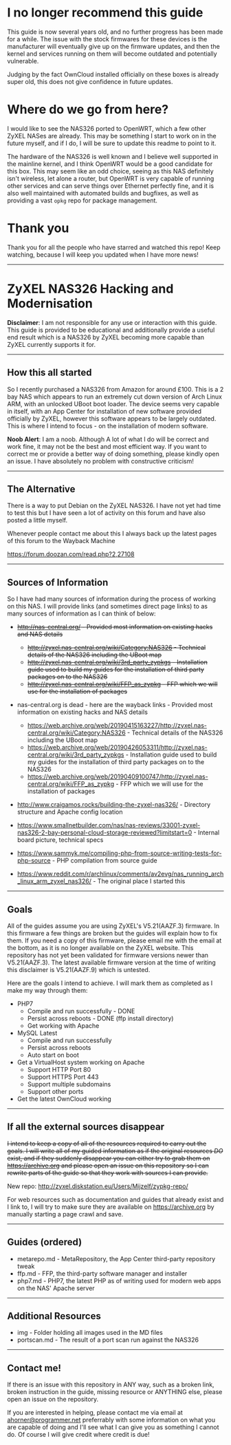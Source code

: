 # I no longer recommend this guide
This guide is now several years old, and no further progress has been made for a while. The issue with the stock firmwares for these devices is the manufacturer will eventually give up on the firmware updates, and then the kernel and services running on them will become outdated and potentially vulnerable.

Judging by the fact OwnCloud installed officially on these boxes is already super old, this does not give confidence in future updates.

# Where do we go from here?
I would like to see the NAS326 ported to OpenWRT, which a few other ZyXEL NASes are already. This may be something I start to work on in the future myself, and if I do, I will be sure to update this readme to point to it.

The hardware of the NAS326 is well known and I believe well supported in the mainline kernel, and I think OpenWRT would be a good candidate for this box. This may seem like an odd choice, seeing as this NAS definitely isn't wireless, let alone a router, but OpenWRT is very capable of running other services and can serve things over Ethernet perfectly fine, and it is also well maintained with automated builds and bugfixes, as well as providing a vast `opkg` repo for package management.

# Thank you
Thank you for all the people who have starred and watched this repo! Keep watching, because I will keep you updated when I have more news!

---

# ZyXEL NAS326 Hacking and Modernisation
**Disclaimer**: I am not responsible for any use or interaction with this guide. This guide is provided to be educational and additionally provide a useful end result which is a NAS326 by ZyXEL becoming more capable than ZyXEL currently supports it for.

---
## How this all started
So I recently purchased a NAS326 from Amazon for around £100. This is a 2 bay NAS which appears to run an extremely cut down version of Arch Linux ARM, with an unlocked UBoot boot loader. The device seems very capable in itself, with an App Center for installation of new software provided officially by ZyXEL, however this software appears to be largely outdated. This is where I intend to focus - on the installation of modern software.

**Noob Alert**: I am a noob. Although A lot of what I do will be correct and work fine, it may not be the best and most efficient way. If you want to correct me or provide a better way of doing something, please kindly open an issue. I have absolutely no problem with constructive criticism!

---
## The Alternative
There is a way to put Debian on the ZyXEL NAS326. I have not yet had time to test this but I have seen a lot of activity on this forum and have also posted a little myself.

Whenever people contact me about this I always back up the latest pages of this forum to the Wayback Machine

https://forum.doozan.com/read.php?2,27108

---
## Sources of Information
So I have had many sources of information during the process of working on this NAS. I will provide links (and sometimes direct page links) to as many sources of information as I can think of below:

 - ~~http://nas-central.org/ - Provided most information on existing hacks and NAS details~~
   - ~~http://zyxel.nas-central.org/wiki/Category:NAS326 - Technical details of the NAS326 including the UBoot map~~
   - ~~http://zyxel.nas-central.org/wiki/3rd_party_zypkgs - Installation guide used to build my guides for the installation of third party packages on to the NAS326~~
   - ~~http://zyxel.nas-central.org/wiki/FFP_as_zypkg - FFP which we will use for the installation of packages~~
 - nas-central.org is dead - here are the wayback links - Provided most information on existing hacks and NAS details
   - https://web.archive.org/web/20190415163227/http://zyxel.nas-central.org/wiki/Category:NAS326 - Technical details of the NAS326 including the UBoot map
   - https://web.archive.org/web/20190426053311/http://zyxel.nas-central.org/wiki/3rd_party_zypkgs - Installation guide used to build my guides for the installation of third party packages on to the NAS326
   - https://web.archive.org/web/20190409100747/http://zyxel.nas-central.org/wiki/FFP_as_zypkg - FFP which we will use for the installation of packages
 - http://www.craigamos.rocks/building-the-zyxel-nas326/ - Directory structure and Apache config location
 - https://www.smallnetbuilder.com/nas/nas-reviews/33001-zyxel-nas326-2-bay-personal-cloud-storage-reviewed?limitstart=0 - Internal board picture, technical specs
 - https://www.sammyk.me/compiling-php-from-source-writing-tests-for-php-source - PHP compilation from source guide

 - https://www.reddit.com/r/archlinux/comments/av2evg/nas_running_arch_linux_arm_zyxel_nas326/ - The original place I started this

---
## Goals
All of the guides assume you are using ZyXEL's V5.21(AAZF.3) firmware. In this firmware a few things are broken but the guides will explain how to fix them. If you need a copy of this firmware, please email me with the email at the bottom, as it is no longer available on the ZyXEL website. This repository has not yet been validated for firmware versions newer than V5.21(AAZF.3). The latest available firmware version at the time of writing this disclaimer is V5.21(AAZF.9) which is untested.

Here are the goals I intend to achieve. I will mark them as completed as I make my way through them:

 - PHP7
   - Compile and run successfully - DONE
   - Persist across reboots - DONE (ffp install directory)
   - Get working with Apache
 - MySQL Latest
   - Compile and run successfully
   - Persist across reboots
   - Auto start on boot
 - Get a VirtualHost system working on Apache
   - Support HTTP Port 80
   - Support HTTPS Port 443
   - Support multiple subdomains
   - Support other ports
 - Get the latest OwnCloud working

---
## If all the external sources disappear
~~I intend to keep a copy of all of the resources required to carry out the goals. I will write all of my guided information as if the original resources *DO* exist, and if they suddenly disappear you can either try to grab them on https://archive.org and please open an issue on this repository so I can rewrite parts of the guide so that they work with sources I can provide.~~

New repo: http://zyxel.diskstation.eu/Users/Mijzelf/zypkg-repo/

For web resources such as documentation and guides that already exist and I link to, I will try to make sure they are available on https://archive.org by manually starting a page crawl and save.

---
## Guides (ordered)
 - metarepo.md - MetaRepository, the App Center third-party repository tweak
 - ffp.md - FFP, the third-party software manager and installer
 - php7.md - PHP7, the latest PHP as of writing used for modern web apps on the NAS' Apache server

---
## Additional Resources
 - img - Folder holding all images used in the MD files
 - portscan.md - The result of a port scan run against the NAS326

---
## Contact me!
If there is an issue with this repository in ANY way, such as a broken link, broken instruction in the guide, missing resource or ANYTHING else, please open an issue on the repository.

If you are interested in helping, please contact me via email at ahorner@programmer.net preferrably with some information on what you are capable of doing and I'll see what I can give you as something I cannot do. Of course I will give credit where credit is due!
